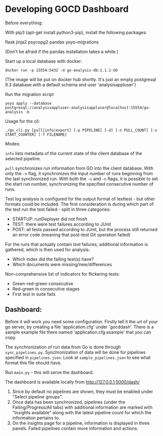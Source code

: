 Developing GOCD Dashboard
=========================

Before everything:

With pip3 (apt-get install python3-pip), install the following packages:

flask
jinja2
psycopg2
pandas
yoyo-migrations

(Don't be afraid if the pandas installation takes a while.)

Start up a local database with docker:

    docker run -p 15554:5432 -d go-analysis-db:1.1.1-GO

(The image will be put on docker hub shortly. It's just an empty postgresql 9.3 database with a default schema and user 'analysisappluser')

Run the migration script

    yoyo apply --database postgresql://analysisappluser:analysisappluser@localhost:15554/go-analysis -b

Usage for the cli:

    ./go_cli.py [pull|info|export] [-p PIPELINE] [-d] [-n PULL_COUNT] [-s START_COUNTER] [-f FILENAME]

Modes:

`info` lists metadata of the current state of the client database of the selected pipeline.

`pull` synchronizes run information from GO into the client database.
With only the `-n` flag, it synchronizes the input number of runs beginning from the last synchronized run.
With both the `-s` and `-n` flags, it is possible to set the start run number, synchronizing the specified consecutive number of runs.


Test log analysis is configured for the output format of texttest - but other formats could be included.
The first consideration is during which part of the test run the test failed - split in three categories:

* STARTUP: runDeployer did not finish
* TEST: there were test failures according to JUnit
* POST: all tests passed according to JUnit, but the process still returned an error code (meaning that post-test Git operation failed)

For the runs that actually contain _test_ failures, additional information is gathered, which is then used for analysis:

* Which index did the failing test(s) have?
* Which documents were missing/new/differences


Non-comprehensive list of indicators for flickering tests:

* Green-red-green consecutive
* Red-green in consecutive stages
* First test in suite fails


Dashboard:
----------
Before it will work you need some configuration. Firstly tell it the url of your go server, by creating a file 'application.cfg' under 'gocddash'. There is a sample example file there named 'application.cfg.example' that you can copy.

The synchronization of run data from Go is done through `sync_pipelines.py`. Synchronization of data will be done for pipelines specified in `pipelines.json`. Look at `sample_pipelines.json` to see what format this file should have.

Run `main.py` - this will serve the dashboard.

The dashboard is available locally from http://127.0.0.1:5000/dash/
1. Since by default no pipelines are shown, they must be enabled under "Select pipeline groups".
2. Once data has been synchronized, pipelines (under the Failing/Progress/All tabs) with additional information are marked with "Insights available" along with the latest pipeline count for which the information pertains to.
3. On the insights page for a pipeline, information is displayed in three panels. Failed pipelines contain more information and actions.
